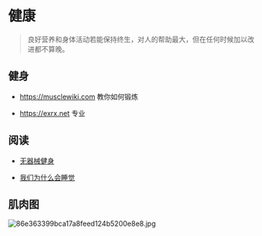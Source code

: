 # 健康

> 良好营养和身体活动若能保持终生，对人的帮助最大，但在任何时候加以改进都不算晚。

## 健身

- <a href="https://musclewiki.com/" target="_blank">https://musclewiki.com</a> 教你如何锻炼

- <a href="https://exrx.net/" target="_blank">https://exrx.net</a> 专业

## 阅读

- [无器械健身](https://book.douban.com/subject/11608712/)

- [我们为什么会睡觉](https://zhuanlan.zhihu.com/p/113086515)

## 肌肉图

![86e363399bca17a8feed124b5200e8e8.jpg](https://s2.loli.net/2023/04/01/kRt8GfX23DKzNVi.jpg)
